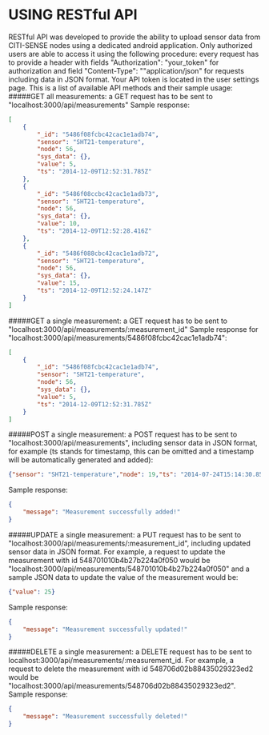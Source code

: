 USING RESTful API
==========================

RESTful API was developed to provide the ability to upload sensor data from CITI-SENSE nodes using a dedicated android application. Only authorized users are able to access it using the following procedure: every request has to provide a header with fields "Authorization": "your_token" for authorization and field "Content-Type": ""application/json" for requests including data in JSON format. Your API token is located in the user settings page.
This is a list of available API methods and their sample usage:
#####GET all measurements:
a GET request has to be sent to "localhost:3000/api/measurements"
Sample response:
```json
[
    {
        "_id": "5486f08fcbc42cac1e1adb74",
        "sensor": "SHT21-temperature",
        "node": 56,
        "sys_data": {},
        "value": 5,
        "ts": "2014-12-09T12:52:31.785Z"
    },
    {
        "_id": "5486f08ccbc42cac1e1adb73",
        "sensor": "SHT21-temperature",
        "node": 56,
        "sys_data": {},
        "value": 10,
        "ts": "2014-12-09T12:52:28.416Z"
    },
    {
        "_id": "5486f088cbc42cac1e1adb72",
        "sensor": "SHT21-temperature",
        "node": 56,
        "sys_data": {},
        "value": 15,
        "ts": "2014-12-09T12:52:24.147Z"
    }
]
```
#####GET a single measurement:
a GET request has to be sent to "localhost:3000/api/measurements/:measurement_id" Sample response for "localhost:3000/api/measurements/5486f08fcbc42cac1e1adb74":
```json
[
    {
        "_id": "5486f08fcbc42cac1e1adb74",
        "sensor": "SHT21-temperature",
        "node": 56,
        "sys_data": {},
        "value": 5,
        "ts": "2014-12-09T12:52:31.785Z"
    }
]
```
#####POST a single measurement:
a POST request has to be sent to "localhost:3000/api/measurements", including sensor data in JSON format, for example (ts stands for timestamp, this can be omitted and a timestamp will be automatically generated and added):
```json
{"sensor": "SHT21-temperature","node": 19,"ts": "2014-07-24T15:14:30.850Z","sys_data": {},"value": 25}
```
Sample response:
```json
{
    "message": "Measurement successfully added!"
}
```
#####UPDATE a single measurement:
a PUT request has to be sent to "localhost:3000/api/measurements/:measurement_id", including updated sensor data in JSON format. For example, a request to update the measurement with id 548701010b4b27b224a0f050 would be "localhost:3000/api/measurements/548701010b4b27b224a0f050" and a sample JSON data to update the value of the measurement would be:
```json
{"value": 25}
```
Sample response:
```json
{
    "message": "Measurement successfully updated!"
}
```
#####DELETE a single measurement:
a DELETE request has to be sent to localhost:3000/api/measurements/:measurement_id. For example, a request to delete the measurement with id 548706d02b88435029323ed2 would be "localhost:3000/api/measurements/548706d02b88435029323ed2". Sample response:
```json
{
    "message": "Measurement successfully deleted!"
}
```

